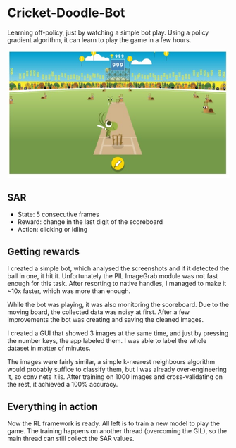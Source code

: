 # Cricket-Doodle-Bot

Learning off-policy, just by watching a simple bot play. Using a policy gradient algorithm, it can learn to play the game in a few hours.


<img src="https://github.com/LengyelR/Cricket-Doodle-Bot/blob/master/highscore.jpg" width="640">


## SAR
 - State: 5 consecutive frames
 - Reward: change in the last digit of the scoreboard
 - Action: clicking or idling

## Getting rewards
I created a simple bot, which analysed the screenshots and if it detected the ball in one, it hit it.
Unfortunately the PIL ImageGrab module was not fast enough for this task.
After resorting to native handles, I managed to make it ~10x faster, which was more than enough.

While the bot was playing, it was also monitoring the scoreboard. Due to the moving board, the collected data was noisy at first. After a few improvements the bot was creating and saving the cleaned images.

I created a GUI that showed 3 images at the same time, and just by pressing the number keys, the app labeled them. I was able to label the whole dataset in matter of minutes.

The images were fairly similar, a simple k-nearest neighbours algorithm would probably suffice to classify them, but I was already over-engineering it, so conv nets it is.
After training on 1000 images and cross-validating on the rest, it achieved a 100% accuracy.

## Everything in action
Now the RL framework is ready. All left is to train a new model to play the game.
The training happens on another thread (overcoming the GIL), so the main thread can still collect the SAR values.
